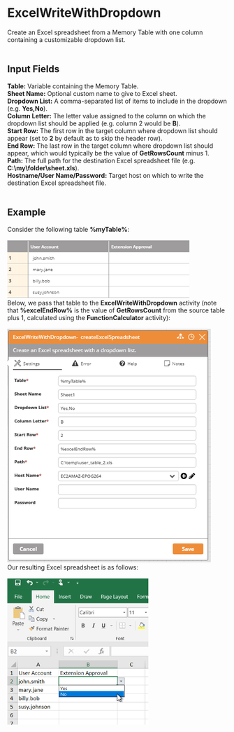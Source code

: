 <h1>ExcelWriteWithDropdown</h1>
Create an Excel spreadsheet from a Memory Table with one column containing a customizable dropdown list.
<br><br>
<h2>Input Fields</h2>
<b>Table:</b> Variable containing the Memory Table.
<br>
<b>Sheet Name:</b> Optional custom name to give to Excel sheet.
<br>
<b>Dropdown List:</b> A comma-separated list of items to include in the dropdown (e.g. <b>Yes,No</b>).
<br>
<b>Column Letter:</b> The letter value assigned to the column on which the dropdown list should be applied (e.g. column 2 would be <b>B</b>).
<br>
<b>Start Row:</b> The first row in the target column where dropdown list should appear (set to <b>2</b> by default as to skip the header row).
<br>
<b>End Row:</b> The last row in the target column where dropdown list should appear, which would typically be the value of <b>GetRowsCount</b> minus 1.
<br>
<b>Path:</b> The full path for the destination Excel spreadsheet file (e.g. <b>C:\my\folder\sheet.xls</b>).
<br>
<b>Hostname/User Name/Password:</b> Target host on which to write the destination Excel spreadsheet file.
<br><br>
<h2>Example</h2>
Consider the following table <b>%myTable%</b>:
<br><br>
<img src="https://github.com/Ayehu/custom-activities/blob/master/ExcelWrite/ExcelWriteWithDropDown/screenshots/table.png?raw=true">
<br>
Below, we pass that table to the <b>ExcelWriteWithDropdown</b> activity (note that <b>%excelEndRow%</b> is the value of <b>GetRowsCount</b> from the source table plus 1, calculated using the <b>FunctionCalculator</b> activity):
<br><br>
<img src="https://github.com/Ayehu/custom-activities/blob/master/ExcelWrite/ExcelWriteWithDropDown/screenshots/screenshot.png?raw=true">
<br>
Our resulting Excel spreadsheet is as follows:
<br><br>
<img src="https://github.com/Ayehu/custom-activities/blob/master/ExcelWrite/ExcelWriteWithDropDown/screenshots/excel.png?raw=true">
